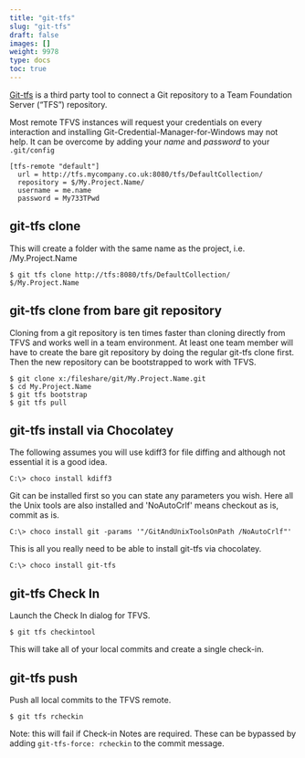 ```yaml
---
title: "git-tfs"
slug: "git-tfs"
draft: false
images: []
weight: 9978
type: docs
toc: true
---
```


[Git-tfs](http://git-tfs.com/) is a third party tool to connect a Git repository to a Team Foundation Server (“TFS”) repository.

Most remote TFVS instances will request your credentials on every interaction and installing Git-Credential-Manager-for-Windows may not help. It can be overcome by adding your *name* and *password* to your `.git/config`

    [tfs-remote "default"]
      url = http://tfs.mycompany.co.uk:8080/tfs/DefaultCollection/
      repository = $/My.Project.Name/
      username = me.name
      password = My733TPwd

## git-tfs clone
This will create a folder with the same name as the project, i.e. /My.Project.Name

    $ git tfs clone http://tfs:8080/tfs/DefaultCollection/ $/My.Project.Name


## git-tfs clone from bare git repository
Cloning from a git repository is ten times faster than cloning directly from TFVS and works well in a team environment. At least one team member will have to create the bare git repository by doing the regular git-tfs clone first. Then the new repository can be bootstrapped to work with TFVS.

    $ git clone x:/fileshare/git/My.Project.Name.git 
    $ cd My.Project.Name 
    $ git tfs bootstrap 
    $ git tfs pull


## git-tfs install via Chocolatey
The following assumes you will use kdiff3 for file diffing and although not essential it is a good idea.
    
    C:\> choco install kdiff3

Git can be installed first so you can state any parameters you wish. Here all the Unix tools are also installed and 'NoAutoCrlf' means checkout as is, commit as is.

    C:\> choco install git -params '"/GitAndUnixToolsOnPath /NoAutoCrlf"'

This is all you really need to be able to install git-tfs via chocolatey.

    C:\> choco install git-tfs


## git-tfs Check In
Launch the Check In dialog for TFVS.

    $ git tfs checkintool

This will take all of your local commits and create a single check-in.



## git-tfs push
Push all local commits to the TFVS remote.

    $ git tfs rcheckin

Note: this will fail if Check-in Notes are required. These can be bypassed by adding `git-tfs-force: rcheckin` to the commit message.

